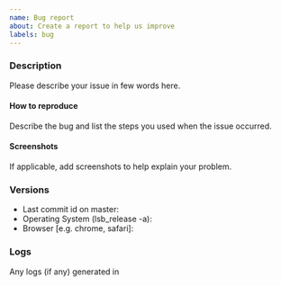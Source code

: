 ```yaml
---
name: Bug report
about: Create a report to help us improve
labels: bug
---
```


<!-- Before filling this issue, please read the wiki (https://github.com/Samagra-Development/Worksheet-Module/wiki)
and search if the bug do not already exists in the issues (https://github.com/Samagra-Development/Worksheet-Module/issues). -->

### Description

Please describe your issue in few words here.

#### How to reproduce

Describe the bug and list the steps you used when the issue occurred.

#### Screenshots

If applicable, add screenshots to help explain your problem.

### Versions

* Last commit id on master:
* Operating System (lsb_release -a):
* Browser [e.g. chrome, safari]:

### Logs
 
Any logs (if any) generated in
